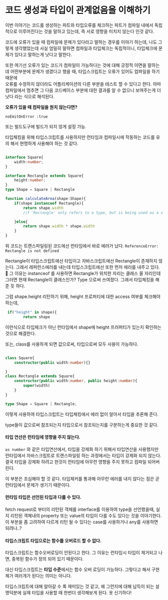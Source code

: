 # 코드 생성과 타입이 관계없음을 이해하기

이번 이야기는 코드를 생성하는 파트와 타입오류를 체크하는 파트가 컴파일 내에서 독립적으로 이루어진다는 것을 말하고 있는데, 즉 서로 영향을 미치지 않는다 인것 같다. 

코드에 오류가 있을 때 컴파일에 문제가 있다라고 말하는 경우를 이야기 하는데, 나도 그렇게 생각했었는데 사실 엄밀히 말하면 컴파일과 타입체크는 독립적이니, 타입체크에 문제가 있다고 
말하는게 낫다고 말한다.   
 
또한 여기선 오류가 있는 코드가 컴파일이 가능하다는 것에 대해 긍정적 이면을 말하는데 어떤부분에 문제가 생겼다고 했을 때, 타입스크립트는 오류가 있어도 컴파일을 하기 때문에  
오류를 수정하지 않더라도 어플리케이션의 다른 부분을 테스트 할 수 있다고 한다. 아마 컴파일에서 멈추면 그 다음 코드베이스 부분에 대한 결과를 알 수 없으니 보여주는게 더 낫다 라는 식으로 해석된다. 

**오류가 있을 때 컴파일을 원치 않는다면?**

`noEmitOnError :true` 

또는 빌드도구에 빌드가 되지 않게 설정 가능.


타입체킹을 위해 타입스크립트를 사용하지만 런타임과 컴파일시에 작동하는 코드를 유의 해서 현명하게 사용해야 하는 것 같다. 


```typescript

interface Square{
    width:number;
}

interface Rectangle extends Square{
    height:number;
}
type Shape = Square | Rectangle

function calculateArea(shape:Shape){
    if(shape instanceof Rectangle){
        return shape.width
        //❗️ 'Rectangle' only refers to a type, but is being used as a value here

    }else{
        return shape.width * shape.width
    }
}

```

위 코드는 트랜스파일링된 코드에선 런타임에서 바로 에러가 났다. 
`ReferenceError: Rectangle is not defined`

Rectangle이 타입스크립트에선 타입이고 자바스크립트에선 Rectangle이 존재하지 않는다. 그래서 레퍼런스에러를 내는데 타입스크립트에선 또한 먼저 에러를 내주고 있다. 🤔 
그 이유는 instanceof 를 사용하면 Rectangle가 위치한 자리는 클래스 올 자리인데 그러면 현재 Rectangle이 클래스인가? Type 으로써 쓰여졌다. 그래서 타입체킹을 해준 듯 하다. 

그럼 shape.height 리턴하기 위해, height 프로퍼티에 대한 access 여부를 체크해야 하는데, 
```typescript
 if("height" in shape){
        return shape
```
이런식으로 타입체크가 아닌 런타임에서 shape에 height 프러퍼티가 있는지 확인하는 것으로 해결한다.

또는, class를 사용하게 되면 값으로써, 타입으로써 모두 사용이 가능하다. 


```typescript

class Square{
    constructor(public width:number){}

}
class Rectangle extends Square{
    constructor(public width:number, public height:number){
        super(width)
    }
}

type Shape = Square | Rectangle;

```

이렇게 사용하여 타입스크립트는 타입체킹에서 에러 없이 알아서 타입을 추론해 준다.

type들이 값으로써 참조되는지 타입으로서 참조되는지를 구분하는게 중요한 것 같다. 

#### 타입 연산은 런타임에 영향을 주지 않는다.

`as number` 와 같은 타입연산에서, 타입을 강제화 하기 위해서 타입연산을 사용했지만 런타임에서 자바스크립트로 트랜스파일링 하는 과정에서는 타입이 강제화 되지 않는다. 결국 타입을 강제화 하려고 한것이 런타임에 아무런 영향을 주지 못하고 컴파일 되어버린다. 

이 부분은 조심해야 할 것 같다. 타입체커를 통과해 아무런 에러를 내지 않다는 점은 곧 런타임에서 문제가 생기기 때문이다. 

#### 런타임 타입은 선언된 타입과 다를 수 있다. 
fetch request로 부터의 리턴된 객체를 interface를 이용하여 
type을 선언했을때, 실지 리턴된 객체내의 property 또는 value의 타입이 다를 수도 있다는 것을 이야기한다. 
이 부분을 좀 고려하여 다르게 리턴 될 수 있다는 case를 사용하거나 any를 사용하면 되려나..?

#### 타입스크립트 타입으로는 함수를 오버로드 할 수 없다. 
타입스크립트는 함수오버로딩이 안된다고 한다. 
그 이유는 런타임시 타입이 제거되고 나면, 중복된 함수가 정의 되어 있기 때문이다. 

대신 타입스크립트는 **타입 수준**에서는 함수 오버 로딩이 가능하다. 그렇다고 해서 구현체가 여러개가 된다는 의미는 아니다. 
 







타입스크립트에 대해 알아갈 수 록 재미있는 것 같고, 왜 그런지에 대해 납득이 되는 설명덕분에 실제 타입을 사용할 때 한번더 생각해보게 된다. 옷 신기하다!  
